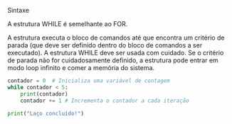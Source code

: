 Sintaxe

A estrutura WHILE é semelhante ao FOR.

A estrutura executa o bloco de comandos até que encontra um critério de parada (que deve ser definido dentro do bloco de comandos a ser executado).
A estrutura WHILE deve ser usada com cuidado. Se o critério de parada não for cuidadosamente definido, a estrutura pode entrar em modo loop infinito e comer a memória do sistema.


```python
contador = 0  # Inicializa uma variável de contagem
while contador < 5:
    print(contador)
    contador += 1 # Incrementa o contador a cada iteração

print("Laço concluído!")
```

